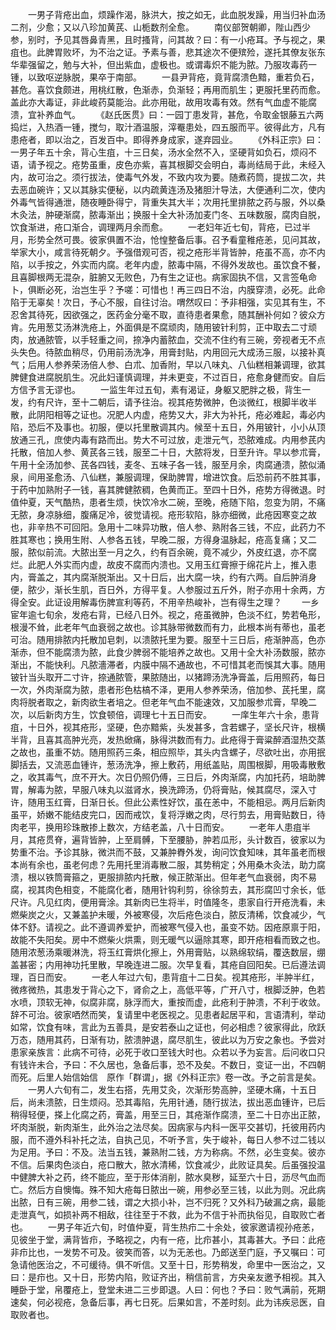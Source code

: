 <!-- { "loadSidebar": true } -->
　　一男子背疮出血，烦躁作渴，脉洪大，按之如无，此血脱发躁，用当归补血汤二剂，少愈；又以八珍加黄芪、山栀数剂全愈。
　　南仪部贺朝卿，陛山西少参，别时，予见其唇鼻青黑，且时搔背，问其故？曰：有一小疮耳。予与视之，果疽也。此脾胃败坏，为不治之证。予素与善，悲其途次不便殡殓，遂托其僚友张东华辈强留之，勉与大补，但出紫血，虚极也。或谓毒炽不能为脓。乃服攻毒药一锺，以致呕逆脉脱，果卒于南部。
　　一县尹背疮，竟背腐溃色黯，重若负石，甚危。喜饮食颇进，用桃红散，色渐赤，负渐轻；再用而肌生；更服托里药而愈。盖此亦大毒证，非此峻药莫能治。此亦用砒，故用攻毒有效。然有气血虚不能腐溃，宜补养血气。
　　《赵氏医贯》曰：一园丁患发背，甚危，令取金银藤五六两捣烂，入热酒一锺，搅匀，取汁酒温服，滓罨患处，四五服而平。彼得此方，凡有患疮者，即以治之，百发百中。即得养身成家，遂弃园业。
　　《外科正宗》曰：一男子年五十余，背心生疽，十三日矣，汤水全然不入，坚硬背如负石，烦闷不语，请予视之。疮势虽重，皮色亦紫，喜其根脚交会明白，毒尚结局于此，未经入内，故可治之。须行拔法，使毒气外发，不致内攻为要。随煮药筒，提拔二次，共去恶血碗许；又以其脉实便秘，以内疏黄连汤及猪胆汁导法，大便通利二次，使内外毒气皆得通泄，随夜睡卧得宁，背重失其大半；次用托里排脓之药与服，外以桑木灸法，肿硬渐腐，脓毒渐出；换服十全大补汤加麦门冬、五味数服，腐肉自脱，饮食渐进，疮口渐合，调理两月余而愈。
　　一老妇年近七旬，背疮，已过半月，形势全然可畏。彼家俱置不治，怆惶整备后事。召予看童稚疮恙，见问其故，举家大小，咸言待死朝夕。予强借观可否，视之疮形半背皆肿，疮虽不高，亦不内陷，以手按之，外实而内腐。老年内虚，脓毒中隔，不得外发故也。虽饮食不餐，且喜脚根两无混杂，脏腑又无败色，乃有生之证也。病家固执不信，又言签龟命卜，俱断必死，治岂生乎？予嗟：可惜也！再三四日不治，内膜穿溃，必死。此命陷于无辜矣！次日，予心不服，自往讨治。喟然叹曰：予非相强，实见其有生，不忍舍其待死，因欲强之，医药金分毫不取，直待患者果愈，随其酬补何如？彼众方肯。先用葱艾汤淋洗疮上，外面俱是不腐顽肉，随用铍针利剪，正中取去二寸顽肉，放通脓管，以手轻重之间，捺净内蓄脓血，交流不住约有三碗，旁视者无不点头失色。待脓血稍尽，仍用前汤洗净，用膏封贴，内用回元大成汤三服，以接补真气；后用人参养荣汤倍人参、白朮、加香附，早以八味丸、八仙糕相兼调理，欲其脾健食进腐脱肌生。况此妇谨慎调理，并未更变，不过百日，疮愈身健而安。自后方信予言无谬也。
　　一监生年过五旬，素有渴证，身躯又肥胖之极，背生一发，约有尺许，至十二朝后，请予往治。视其疮势微肿，色淡微红，根脚半收半散，此阴阳相等之证也。况肥人内虚，疮势又大，非大为补托，疮必难起，毒必内陷，恐后不及事也。初服，便以托里散调其内。候至十五日，外用铍针，小小从顶放通三孔，庶使内毒有路而出。势大不可过放，走泄元气，恐脓难成。内用参芪内托散，倍加人参、黄芪各三钱，服至二十日，大脓将发，日至升许。早以参朮膏，午用十全汤加参、芪各四钱，麦冬、五味子各一钱，服至月余，肉腐通溃，脓似涌泉，间用圣愈汤、八仙糕，兼服调理，保助脾胃，增进饮食。后恐前药不胜其事，于药中加熟附子一钱，喜其脾健脓稠，色黄而正。至四十日外，疮势方得微退。时值仲夏，天气酷热，患者生烦，快饮冷水二碗，至晚，疮随下陷，忽变为阴，不痛无脓，身凉脉细，腹痛足冷，彼觉请视。疮形软陷，脉亦细微，此疮因寒变之故也，非辛热不可回阳。急用十二味异功散，倍人参、熟附各三钱，不应，此药力不胜其寒也；换用生附、人参各五钱，早晚二服，方得身温脉起，疮高复痛；又二服，脓似前流。大脓出至一月之久，约有百余碗，竟不减少，外皮红退，亦不腐烂。此肥人外实而内虚，故皮不腐而内溃也。又用玉红膏擦于绵花片上，推入患内，膏盖之，其内腐渐脱渐出。又十日后，出大腐一块，约有六两。自后肿消身便，脓少，渐长生肌，百日外，方得平复。人参服过五斤外，附子亦用十余两，方得全安。此证设用解毒伤脾宣利等药，不用辛热峻补，岂有得生之理？
　　一乡宦年逾七旬余，发疮右背，已经八日外。视之，疮虽微肿，色淡不红，势若龟形，根漫不耸，此老年气血衰弱之故也。诊其脉带微数而有力，此根本尚有蒂也，虽老可治。随用排脓内托散加皂刺，以溃脓托里为要。服至十三日后，疮渐肿高，色亦渐赤，但不能腐溃为脓，此食少脾弱不能培养之故也。又用十全大补汤数服，脓亦渐出，不能快利。凡脓濇滞者，内膜中隔不通故也，不可惜其老而悞其大事。随用铍针当头取开二寸许，捺通脓管，果脓随出，以猪蹄汤洗净膏盖，后用照药，每日一次，外肉渐腐为脓，患者形色枯槁不泽，更用人参养荣汤，倍加参、芪托里，腐肉将脱者取之，新肉欲生者培之。但老年气血不能速效，又加服参朮膏，早晚二次，以后新肉方生，饮食顿倍，调理七十五日而安。
　　一庠生年六十余，患背疽，十日外，视其疮形，坚硬，色亦黯紫，头发甚多，含若螺子，坚长尺许，根横半背，且喜其高肿光亮，发热焮痛，脉得洪数而有力。此疮得于膏粱醉酒湿热交蒸之故也，虽重不妨。随用照药三条，相应照毕，其头内含螺子，尽欲吐出，亦用抿脚括去，又流恶血锺许，葱汤洗净，擦上敷药，用纸盖贴，周围根脚，用吸毒散敷之，收其毒气，庶不开大。次日仍照仍傅，三日后，外肉渐腐，内加托药，培助脾胃，解毒为脓，早服八味丸以滋肾水，换洗蹄汤，仍将膏贴，候其腐尽，深入寸许，随用玉红膏，日渐日长。但此公素性好饮，虽在恙中，不能相忌。两月后新肉虽平，娇嫩不能结皮完口，因而戒饮，复将浮嫩之肉，尽行剪去，用膏贴数日，待肉老平，换用珍珠散掺上数次，方结老盖，八十日而安。
　　一老年人患疽半月，其疮贯脊，遍背皆肿，上至肩髆，下至腰胁，肿若瓜形，头计数百，彼家以为势重不治。予诊其脉，微洪而不鼓，又兼肿臖外发，询问饮食知味，其年虽老而根本尚有余也，虽老何虑？先用托里消毒散二服，其势稍定；外用桑木灸法，助力腐溃，根以铁筒膏箍之，更服排脓内托散，候正脓渐出。但年老气血衰弱，肉不易腐，视其肉色相变，不能腐化者，随用针钩利剪，徐徐剪去，其形腐凹寸余长，低尺许。凡见红肉，便用膏涂。其新肉已生将半，时值隆冬，患家自行开疮洗看，未燃柴炭之火，又兼盖护未暖，外被寒侵，次后疮色淡白，脓反清稀，饮食减少，气体不舒。请视之。此不遵调养爱护，而被寒气侵入也，虽变不妨。因疮原禀于阳，故能不失阳矣。房中不燃柴火烘熏，则无暖气以逼除其寒，即开疮相看而致之也。随用浓葱汤乘暖淋洗，将玉红膏烘化擦上，外用膏贴，以熟绵软绢，覆迭数层，绷盖甚密；内用神功托里散，早晚连进二服。次早复看，其疮自回阳矣。已后遵法调理，百日而安。
　　一老人年过六旬，患背疽十二日矣。视其疮形，半肿半红，微疼微热，其患发于背心之下，肾俞之上，高低平等，广开八寸，根脚泛肿，色若水喷，顶软无神，似腐非腐，脉浮而大，重按而虚，此疮利于肿溃，不利于收敛。辞不可治。彼家哂然而笑，复请里中老医视之。见患者起居平和，言语清利，举动如常，饮食有味，言此为五善具，是安若泰山之证也，何必相虑？彼家得此，欣跃万态，随用其药，日渐有功，脓溃肿退，腐尽肌生，彼此以为万安之象也。予尝对患家亲族言：此病不可待，必死于收口至钱大时也。众若以予为妄言。后问收口只有钱许未合，予曰：不久居也，急备后事，恐不及矣。不数日，变证一出，不四朝而死。后里人始信始信　原作「群谓」，据《外科正宗》卷一改。予之前言是矣。
　　一男人六旬有二，发生右搭，先用艾灸，次渐形势高肿，坚硬木痛，十五日后，尚未溃脓，日生烦闷。恐其毒陷，先用针通，随行拔法，拔出恶血锺许，已后稍得轻便，搽上化腐之药，膏盖，用至三日，其疮渐作腐溃，至二十日亦出正脓，坏肉渐脱，新肉渐生，此外治之法尽矣。因病家与内科一医平交甚切，托彼用药内服，而不遵外科补托之法，自执己见，不听予言，失于峻补，每日人参不过二钱以为足用。予曰：不及。法当五钱，兼熟附二钱，方为称病。不然，必生变矣。彼亦不信。后果肉色淡白，疮口散大，脓水清稀，饮食减少，此败证具矣。后虽强投温中健脾大补之药，终不能应，至于形体消削，脓水臭秽，延至六十日，沥尽气血而亡。然后方自懊悔。殊不知大疮每日脓出一碗，用参必至三钱，以此为则。况此病出脓，日有三碗，用参二钱，谓之大损小补，岂不归死？又外科乃破漏之病，最能走泄真气，如损补两不相敌，往往至于不救，此为不信于补而执俗见，自取败亡者也。
　　一男子年近六旬，时值仲夏，背生热疖二十余处，彼家邀请视孙疮恙，见彼坐于堂，满背皆疖，予略视之，内有一疮，比疖甚小，其毒甚大。予曰：此疮非疖比也，一发势不可及。彼笑而答，以为无恙也。乃郎送至门庭，予又嘱曰：可急请他医治之，不可缓待。俱不听信。又至十日，形势稍发，命里中一医治之，又曰：是疖也。又十日，形势内陷，败证齐出，稍信前言，方央亲友邀予相视。其入睡卧于堂，帛覆疮上，登堂未进二三步即退。人曰：何也？予曰：败气满前，死期速矣，何必视疮，急备后事，再七日死。后果如言，不差时刻。此为讳疾忌医，自取败者也。

